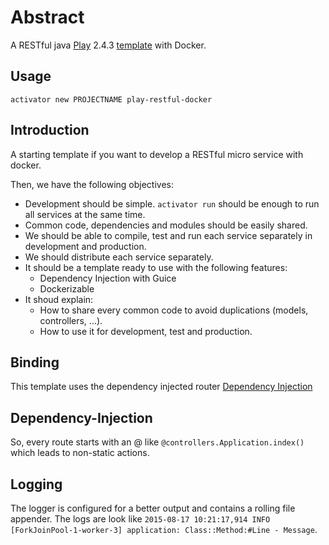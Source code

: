 # Abstract
A RESTful java [Play](https://www.playframework.com/) 2.4.3 [template](https://www.typesafe.com/activator/template/play-hibernate) with Docker.

## Usage
`activator new PROJECTNAME play-restful-docker`

## Introduction
A starting template if you want to develop a RESTful micro service with docker.

Then, we have the following objectives:

  * Development should be simple. `activator run` should be enough to run all services at the same time.
  * Common code, dependencies and modules should be easily shared.
  * We should be able to compile, test and run each service separately in development and production.
  * We should distribute each service separately.
  * It should be a template ready to use with the following features:
    * Dependency Injection with Guice
    * Dockerizable
  * It shoud explain:
    * How to share every common code to avoid duplications (models, controllers, ...).
    * How to use it for development, test and production.

## Binding
This template uses the dependency injected router [Dependency Injection](https://www.playframework.com/documentation/2.4.x/JavaRouting)
## Dependency-Injection
So, every route starts with an @ like `@controllers.Application.index()` which leads to non-static actions.

## Logging

The logger is configured for a better output and contains a rolling file
appender. The logs are look like
`2015-08-17 10:21:17,914 INFO [ForkJoinPool-1-worker-3] application: Class::Method:#Line - Message`.
